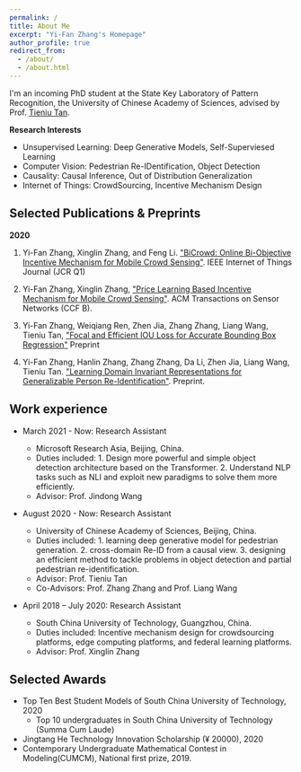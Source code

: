 ```yaml
---
permalink: /
title: About Me
excerpt: "Yi-Fan Zhang's Homepage"
author_profile: true
redirect_from: 
  - /about/
  - /about.html
---
```


I'm an incoming PhD student at the State Key Laboratory of Pattern Recognition, the University of Chinese Academy of Sciences, advised by Prof. [Tieniu Tan](http://people.ucas.ac.cn/~tantieniu).

**Research Interests**
* Unsupervised Learning: Deep Generative Models, Self-Superviesed Learning
* Computer Vision: Pedestrian Re-IDentification, Object Detection
* Causality: Causal Inference, Out of Distribution Generalization
* Internet of Things: CrowdSourcing, Incentive Mechanism Design

## Selected Publications & Preprints
**2020**

1. Yi-Fan Zhang, Xinglin Zhang, and Feng Li. ["BiCrowd: Online Bi-Objective Incentive Mechanism for Mobile Crowd Sensing"](../files/BiCrowd-IOT-J.pdf). IEEE Internet of Things Journal (JCR Q1)

2. Yi-Fan Zhang, Xinglin Zhang, ["Price Learning Based Incentive Mechanism for Mobile Crowd Sensing"](../files/bundleSense.pdf). ACM Transactions on Sensor Networks (CCF B).

3. Yi-Fan Zhang, Weiqiang Ren, Zhen Jia, Zhang Zhang, Liang Wang, Tieniu Tan, ["Focal and Efficient IOU Loss for Accurate Bounding Box Regression"](../files/cvpr_final.pdf) Preprint
4. Yi-Fan Zhang, Hanlin Zhang, Zhang Zhang, Da Li, Zhen Jia, Liang Wang, Tieniu Tan. ["Learning Domain Invariant Representations for Generalizable Person Re-Identification"]((../files/DIR-ReID.pdf)). Preprint.


## Work experience

* March 2021 - Now: Research Assistant
  * Microsoft Research Asia, Beijing, China.
  * Duties included: 1. Design more powerful and simple object detection architecture based on the Transformer. 2. Understand NLP tasks such as NLI and exploit new paradigms to solve them more efficiently.
  * Advisor: Prof. Jindong Wang

* August 2020 - Now: Research Assistant
  * University of Chinese Academy of Sciences, Beijing, China.
  * Duties included: 1. learning deep generative model for pedestrian generation. 2. cross-domain Re-ID from a causal view. 3. designing an efficient method to tackle problems in object detection and partial pedestrian re-identification.
  * Advisor: Prof. Tieniu Tan
  * Co-Advisors: Prof. Zhang Zhang and Prof. Liang Wang

* April 2018 – July 2020: Research Assistant
  * South China University of Technology, Guangzhou, China.
  * Duties included: Incentive mechanism design for crowdsourcing platforms, edge computing
platforms, and federal learning platforms.
  * Advisor: Prof. Xinglin Zhang


  
## Selected Awards

* Top Ten Best Student Models of South China University of Technology, 2020
  * Top 10 undergraduates in South China University of Technology (Summa Cum Laude)
* Jingtang He Technology Innovation Scholarship (¥ 20000), 2020
* Contemporary Undergraduate Mathematical Contest in Modeling(CUMCM), National first prize, 2019.

